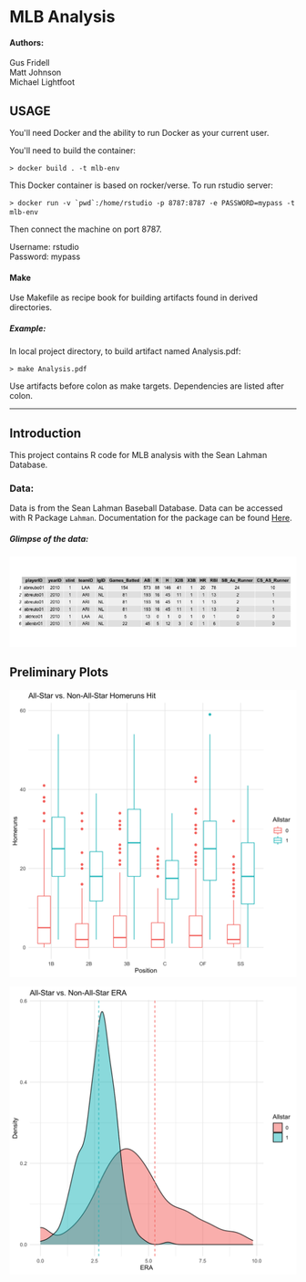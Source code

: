 MLB Analysis
============

#### Authors:

Gus Fridell \
Matt Johnson \
Michael Lightfoot

USAGE
-----
You'll need Docker and the ability to run Docker as your current user.

You'll need to build the container:

    > docker build . -t mlb-env

This Docker container is based on rocker/verse. To run rstudio server:

    > docker run -v `pwd`:/home/rstudio -p 8787:8787 -e PASSWORD=mypass -t mlb-env
      
Then connect the machine on port 8787.

Username: rstudio \
Password: mypass

#### Make
Use Makefile as recipe book for building artifacts found in derived directories. 

##### Example:
In local project directory, to build artifact named Analysis.pdf:

    > make Analysis.pdf
    
Use artifacts before colon as make targets. Dependencies are listed after colon. 

***

Introduction
------------

This project contains R code for MLB analysis with the Sean Lahman Database.

### Data:

Data is from the Sean Lahman Baseball Database. Data can be accessed with R Package `Lahman`. Documentation for the package can be found [Here](https://cran.r-project.org/web/packages/Lahman/Lahman.pdf). 

##### Glimpse of the data:

![](README_graphics/Data.Glimpse.png)


Preliminary Plots
-----------------

![](README_graphics/HR.plot.png)

![](README_graphics/Pitcher.plot.png)